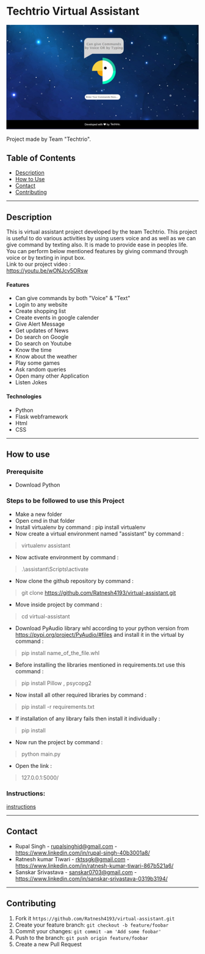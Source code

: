 # Techtrio Virtual Assistant
![alt text](static/techtriobg.jpeg)

Project made by Team "Techtrio".

## Table of Contents
- [Description](#description)
- [How to Use](#how-to-use)
- [Contact](#contact)
- [Contributing](#contributing)

---

## Description

This is virtual assistant project developed by the team Techtrio. This project is useful to do various  activities  by  using  users voice and as well as we can give command by texting also. It is made to  provide ease in peoples life. You can perform below mentioned features by giving command through voice or by texting in input box. <br>
Link to our project video :<br>
https://youtu.be/wONJcv5ORsw

#### Features

- Can give commands by both "Voice" & "Text"
- Login to any website
- Create shopping list
- Create events in google calender
- Give Alert Message
- Get updates of News
- Do search on Google
- Do search on Youtube
- Know the time
- Know about the weather
- Play some games
- Ask random queries
- Open many other Application
- Listen Jokes

#### Technologies
- Python
- Flask webframework
- Html
- CSS

---

## How to use

### Prerequisite
- Download Python

### Steps to be followed to use this Project
- Make a new folder
- Open cmd in that folder
- Install virtualenv by command : pip install virtualenv
- Now create a virtual environment named "assistant" by command :
 > virtualenv assistant
- Now activate environment by command :
 > .\assistant\Scripts\activate
- Now clone the github repository by command :
 > git clone https://github.com/Ratnesh4193/virtual-assistant.git
- Move inside project by command :
 > cd virtual-assistant
- Download PyAudio library whl according to your python version from https://pypi.org/project/PyAudio/#files and install it in the virtual by command :
 > pip install name_of_the_file.whl
- Before installing the libraries mentioned in requirements.txt use this command :
 > pip install Pillow , psycopg2
- Now install all other required libraries by command :
 > pip install -r requirements.txt
- If installation of any library fails then install it individually :
 > pip install <name of library>
- Now run the project by command :
 > python main.py
- Open the link :
 > 127.0.0.1:5000/  
 
 ### Instructions:
 [instructions](instructions.md)
    
---    

## Contact
- Rupal Singh - rupalsinghid@gmail.com  - https://www.linkedin.com/in/rupal-singh-40b3001a8/
- Ratnesh kumar Tiwari - rktssgk@gmail.com -  https://www.linkedin.com/in/ratnesh-kumar-tiwari-867b521a6/
- Sanskar Srivastava -  sanskar0703@gmail.com - https://www.linkedin.com/in/sanskar-srivastava-0319b3194/

---

## Contributing
1. Fork it
   ```https://github.com/Ratnesh4193/virtual-assistant.git```
2. Create your feature branch: 
   ```git checkout -b feature/foobar```
3. Commit your changes: 
   ```git commit -am 'Add some foobar'```
4. Push to the branch: 
   ```git push origin feature/foobar```
5. Create a new Pull Request

